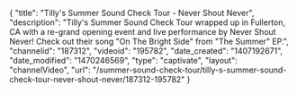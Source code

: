 {
    "title": "Tilly's Summer Sound Check Tour - Never Shout Never",
    "description": "Tilly's Summer Sound Check Tour wrapped up in Fullerton, CA with a re-grand opening event and live performance by Never Shout Never! Check out their song \"On The Bright Side\" from \"The Summer\" EP.",
    "channelid": "187312",
    "videoid": "195782",
    "date_created": "1407192671",
    "date_modified": "1470246569",
    "type": "captivate",
    "layout": "channelVideo",
    "url": "\/summer-sound-check-tour\/tilly-s-summer-sound-check-tour-never-shout-never\/187312-195782"
}